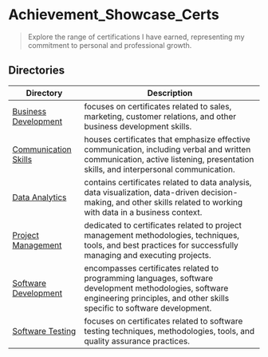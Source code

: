 # Achievement_Showcase_Certs
> Explore the range of certifications I have earned, 
> representing my commitment to personal and professional growth.



## Directories
| Directory               | Description                                                                                                                                                                       |
| ----------------------  | --------------------------------------------------------------------------------------------------------------------------------------------------------------------------------- |
| [Business Development](https://github.com/pie972/Achievement_Showcase_Certs/tree/main/Business_Development)    | focuses on certificates related to sales, marketing, customer relations, and other business development skills. |
| [Communication Skills](https://github.com/pie972/Achievement_Showcase_Certs/tree/main/Communication_Skills)    | houses certificates that emphasize effective communication, including verbal and written communication, active listening, presentation skills, and interpersonal communication. |
| [Data Analytics](https://github.com/pie972/Achievement_Showcase_Certs/tree/main/Data_Analytics)    | contains certificates related to data analysis, data visualization, data-driven decision-making, and other skills related to working with data in a business context. |
| [Project Management](https://github.com/pie972/Achievement_Showcase_Certs/tree/main/Project_Management)    | dedicated to certificates related to project management methodologies, techniques, tools, and best practices for successfully managing and executing projects. |
| [Software Development](https://github.com/pie972/Achievement_Showcase_Certs/tree/main/Software_Development)    | encompasses certificates related to programming languages, software development methodologies, software engineering principles, and other skills specific to software development. |
| [Software Testing](https://github.com/pie972/Achievement_Showcase_Certs/tree/main/Software_Testing)    | focuses on certificates related to software testing techniques, methodologies, tools, and quality assurance practices. |
